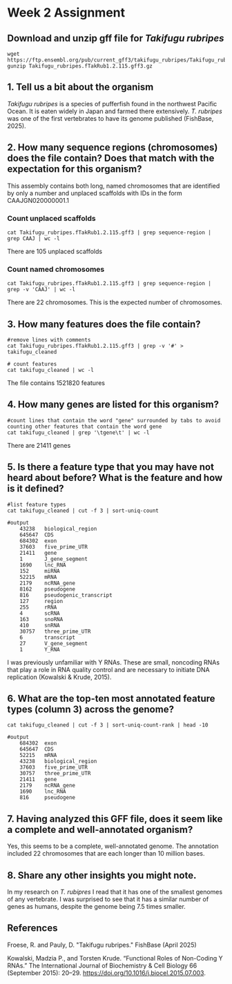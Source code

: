 # Week 2 Assignment

## Download and unzip gff file for *Takifugu rubripes* ##
```
wget https://ftp.ensembl.org/pub/current_gff3/takifugu_rubripes/Takifugu_rubripes.fTakRub1.2.115.abinitio.gff3.gz
gunzip Takifugu_rubripes.fTakRub1.2.115.gff3.gz
```

## 1. Tell us a bit about the organism ##
*Takifugu rubripes* is a species of pufferfish found in the northwest Pacific Ocean. It is eaten widely in Japan and farmed there extensively. *T. rubripes* was one of the first vertebrates to have its genome published (FishBase, 2025).

## 2. How many sequence regions (chromosomes) does the file contain? Does that match with the expectation for this organism? ##
This assembly contains both long, named chromosomes that are identified by only a number and unplaced scaffolds with IDs in the form CAAJGN020000001.1
### Count unplaced scaffolds ###
```
cat Takifugu_rubripes.fTakRub1.2.115.gff3 | grep sequence-region | grep CAAJ | wc -l
```
There are 105 unplaced scaffolds

### Count named chromosomes ###
```
cat Takifugu_rubripes.fTakRub1.2.115.gff3 | grep sequence-region | grep -v 'CAAJ' | wc -l
```
There are 22 chromosomes. This is the expected number of chromosomes.

## 3. How many features does the file contain? ##

```
#remove lines with comments
cat Takifugu_rubripes.fTakRub1.2.115.gff3 | grep -v '#' > takifugu_cleaned

# count features
cat takifugu_cleaned | wc -l
```
The file contains 1521820 features

## 4. How many genes are listed for this organism? ##
```
#count lines that contain the word "gene" surrounded by tabs to avoid counting other features that contain the word gene
cat takifugu_cleaned | grep '\tgene\t' | wc -l
```
There are 21411 genes

## 5. Is there a feature type that you may have not heard about before? What is the feature and how is it defined? ##
```
#list feature types
cat takifugu_cleaned | cut -f 3 | sort-uniq-count

#output
	43238	biological_region
	645647	CDS
	684302	exon
	37603	five_prime_UTR
	21411	gene
	1   	J_gene_segment
	1690	lnc_RNA
	152 	miRNA
	52215	mRNA
	2179	ncRNA_gene
	8162	pseudogene
	816 	pseudogenic_transcript
	127 	region
	255 	rRNA
	4   	scRNA
	163 	snoRNA
	410 	snRNA
	30757	three_prime_UTR
	6   	transcript
	27  	V_gene_segment
	1   	Y_RNA
```
I was previously unfamiliar with Y RNAs. These are small, noncoding RNAs that play a role in RNA quality control and are necessary to initiate DNA replication (Kowalski & Krude, 2015).

## 6. What are the top-ten most annotated feature types (column 3) across the genome? ##
```
cat takifugu_cleaned | cut -f 3 | sort-uniq-count-rank | head -10

#output
	684302	exon
	645647	CDS
	52215	mRNA
	43238	biological_region
	37603	five_prime_UTR
	30757	three_prime_UTR
	21411	gene
	2179	ncRNA_gene
	1690	lnc_RNA
	816 	pseudogene
```
## 7. Having analyzed this GFF file, does it seem like a complete and well-annotated organism? ##
Yes, this seems to be a complete, well-annotated genome. The annotation included 22 chromosomes that are each longer than 10 million bases.

## 8. Share any other insights you might note. ##
In my research on *T. rubipres* I read that it has one of the smallest genomes of any vertebrate. I was surprised to see that it has a similar number of genes as humans, despite the genome being 7.5 times smaller.

## References ##
Froese, R. and Pauly, D. "Takifugu rubripes." FishBase (April 2025) 

Kowalski, Madzia P., and Torsten Krude. “Functional Roles of Non-Coding Y RNAs.” The International Journal of Biochemistry & Cell Biology 66 (September 2015): 20–29. https://doi.org/10.1016/j.biocel.2015.07.003.

